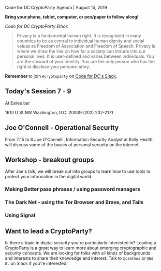  Code for DC CryptoParty Agenda | August 15, 2019

**Bring your phone, tablet, computer, or pen/paper to follow along!**

_Code for DC CryptoParty Ethos_
> Privacy is a fundamental human right. It is recognized in many countries to be as central to individual human dignity and social values as Freedom of Association and Freedom of Speech. Privacy is where we draw the line on how far a society can intrude into our personal lives. It is user-defined and varies between individuals. You are the steward of your identity. You are the only person who has the right to disclose your personal story.

**Remember** to join `#cryptoparty` on [Code for DC's Slack](https://codefordc.org/resources/slack.html).

## Today's Session  7 - 9  

At Exiles bar 

1610 U St NW
Washington, D.C. 20009
(202) 232-2171

## Joe O'Connell - Operational Security 

From 7:15 to 8 Joe O'Connell ,  Information Security Analyst at Rally Health, will discuss some of the basics of personal security  on the internet.

## Workshop - breakout groups

After Joe's talk, we will break out into groups to learn how to use tools to protect your information in the digital world.

### Making Better pass phrases / using password managers

### The Dark Net - using the Tor Browser and Brave, and Tails

### Using Signal 



## Want to lead a CryptoParty?
Is there a topic in digital security you're particularly interested in? Leading a CryptoParty is a great way to learn more about emerging cryptographic and security concepts. We are looking for folks with all kinds of backgrounds and interests to share their knowledge and interest. Talk to `@csethna` or `@Ed O.` on Slack if you're interested!

